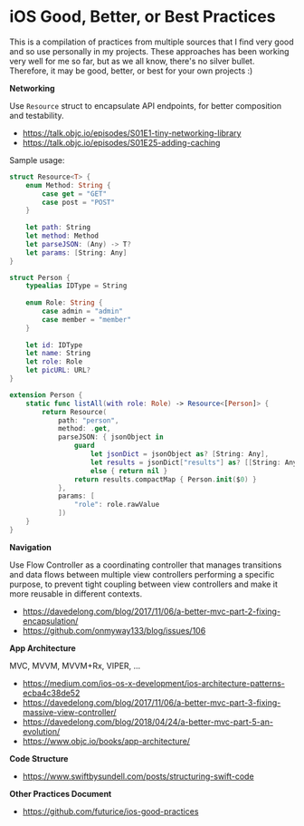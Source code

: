 # iOS Good, Better, or Best Practices

This is a compilation of practices from multiple sources that I find very good and so use personally in my projects. These approaches has been working very well for me so far, but as we all know, there's no silver bullet. Therefore, it may be good, better, or best for your own projects :)

**Networking**

Use `Resource` struct to encapsulate API endpoints, for better composition and testability.

* https://talk.objc.io/episodes/S01E1-tiny-networking-library
* https://talk.objc.io/episodes/S01E25-adding-caching

Sample usage:

```swift
struct Resource<T> {
    enum Method: String {
        case get = "GET"
        case post = "POST"
    }
    
    let path: String
    let method: Method
    let parseJSON: (Any) -> T?
    let params: [String: Any]
}
```

```swift
struct Person {
    typealias IDType = String
    
    enum Role: String {
        case admin = "admin"
        case member = "member"
    }
    
    let id: IDType
    let name: String
    let role: Role
    let picURL: URL?
}
```

```swift
extension Person {
    static func listAll(with role: Role) -> Resource<[Person]> {
        return Resource(
            path: "person",
            method: .get,
            parseJSON: { jsonObject in
                guard
                    let jsonDict = jsonObject as? [String: Any],
                    let results = jsonDict["results"] as? [[String: Any]]
                    else { return nil }
                return results.compactMap { Person.init($0) }
            },
            params: [
                "role": role.rawValue
            ])
    }
}
```


**Navigation**

Use Flow Controller as a coordinating controller that manages transitions and data flows between multiple view controllers performing a specific purpose, to prevent tight coupling between view controllers and make it more reusable in different contexts.

* https://davedelong.com/blog/2017/11/06/a-better-mvc-part-2-fixing-encapsulation/
* https://github.com/onmyway133/blog/issues/106


**App Architecture**

MVC, MVVM, MVVM+Rx, VIPER, ...

* https://medium.com/ios-os-x-development/ios-architecture-patterns-ecba4c38de52
* https://davedelong.com/blog/2017/11/06/a-better-mvc-part-3-fixing-massive-view-controller/
* https://davedelong.com/blog/2018/04/24/a-better-mvc-part-5-an-evolution/
* https://www.objc.io/books/app-architecture/

**Code Structure**

* https://www.swiftbysundell.com/posts/structuring-swift-code

**Other Practices Document**

* https://github.com/futurice/ios-good-practices
